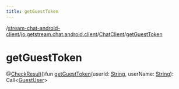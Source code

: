 ```yaml
---
title: getGuestToken
---
```

/[stream-chat-android-client](../../index.md)/[io.getstream.chat.android.client](../index.md)/[ChatClient](index.md)/[getGuestToken](getGuestToken.md)  
  
  
  
# getGuestToken  
@[CheckResult](https://developer.android.com/reference/kotlin/androidx/annotation/CheckResult.html)()fun [getGuestToken](getGuestToken.md)(userId: [String](https://kotlinlang.org/api/latest/jvm/stdlib/kotlin/-string/index.html), userName: [String](https://kotlinlang.org/api/latest/jvm/stdlib/kotlin/-string/index.html)): Call&lt;[GuestUser](../../io.getstream.chat.android.client.models/GuestUser/index.md)&gt;
